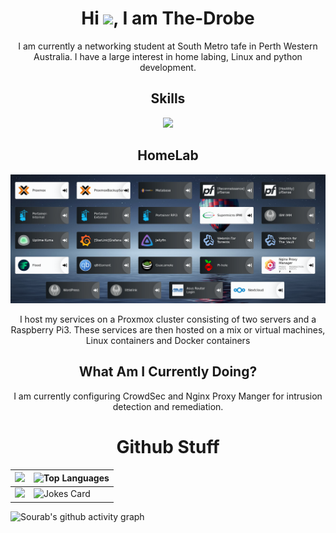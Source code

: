 
<!--
**The-Drobe/The-Drobe** is a ✨ _special_ ✨ repository because its `README.md` (this file) appears on your GitHub profile.

Here are some ideas to get you started:

- 🔭 I’m currently working on ...
- 🌱 I’m currently learning ...
- 👯 I’m looking to collaborate on ...
- 🤔 I’m looking for help with ...
- 💬 Ask me about ...
- 📫 How to reach me: ...
- 😄 Pronouns: ...
- ⚡ Fun fact: ...
-->


<h1 align="center">Hi <img src="https://media.giphy.com/media/hvRJCLFzcasrR4ia7z/giphy.gif" width="30">, I am The-Drobe</h1>
<div align="center">I am currently a networking student at South Metro tafe in Perth Western Australia. I have a large interest in home labing, Linux and python development.
</div>



<h2 align="center">Skills</h2>

<!--https://github.com/tandpfun/skill-icons#readme-->
<p align="center">
  <a href="https://skillicons.dev">
    <img src="https://skillicons.dev/icons?i=git,docker,bash,cloudflare,flask,github,html,linux,md,raspberrypi,vscode,wordpress,py,discord,selenium,azure&perline=20" />
  </a>
</p>


<h2 align="center">HomeLab</h2>

![HomeLabDash](img/HomeLabDash.png)
<div align="center">
I host my services on a Proxmox cluster consisting of two servers and a Raspberry Pi3. These services are then hosted on a mix or virtual machines, Linux containers and Docker containers
</div>


<h2 align="center">What Am I Currently Doing?</h2>
<div align="center">
I am currently configuring CrowdSec and Nginx Proxy Manger for intrusion detection and remediation.
</div>



<h1 align="center">Github Stuff</h1>

| ![](https://github-readme-stats.vercel.app/api?username=The-Drobe&show_icons=true&bg_color=45,fc00ff,00dbde&title_color=fff&text_color=fff) | ![Top Languages](https://github-readme-stats.vercel.app/api/top-langs/?username=The-Drobe) |
| --- | --- |
| ![](https://github-readme-streak-stats.herokuapp.com/?user=The-Drobe) | ![Jokes Card](https://readme-jokes.vercel.app/api) |

![Sourab's github activity graph](https://activity-graph.herokuapp.com/graph?username=The-Drobe&theme=react-dark&hide_border=true&area=true&bg_color=9842f5)